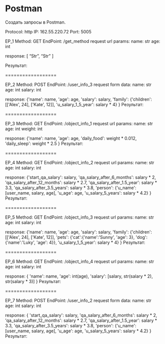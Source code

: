 ﻿# Postman
Создать запросы в Postman.

Protocol: http
IP: 162.55.220.72
Port: 5005

EP_1
Method: GET
EndPoint: /get_method
request url params: 
 name: str
 age: int

response: 
[
    “Str”,
    “Str”
]

Результат:


==================

EP_2
Method: POST
EndPoint: /user_info_3
request form data: 
 name: str
 age: int
 salary: int

response: 
{'name': name,
 'age': age,
 'salary': salary,
 'family': {'children': [['Alex', 24], ['Kate', 12]],
 'u_salary_1_5_year': salary * 4}
}
Результат:


==================

EP_3
Method: GET
EndPoint: /object_info_1
request url params: 
 name: str
 age: int
 weight: int

response: 
{'name': name,
 'age': age,
 'daily_food': weight * 0.012,
 'daily_sleep': weight * 2.5
}
Результат:



==================

EP_4
Method: GET
EndPoint: /object_info_2
request url params: 
 name: str
 age: int
 salary: int

response: 
{'start_qa_salary': salary,
 'qa_salary_after_6_months': salary * 2,
 'qa_salary_after_12_months': salary * 2.7,
 'qa_salary_after_1.5_year': salary * 3.3,
 'qa_salary_after_3.5_years': salary * 3.8,
 'person': {'u_name': [user_name, salary, age],
 'u_age': age,
 'u_salary_5_years': salary * 4.2}
}
Результат:



==================

EP_5
Method: GET
EndPoint: /object_info_3
request url params: 
 name: str
 age: int
 salary: int

response: 
{'name': name,
'age': age,
'salary': salary,
'family': {'children': [['Alex', 24], ['Kate', 12]],
'pets': {'cat':{'name':'Sunny',
'age': 3},
'dog':{'name':'Luky',
'age': 4}},
'u_salary_1_5_year': salary * 4}
}
Результат:



==================

EP_6
Method: GET
EndPoint: /object_info_4
request url params: 
 name: str
 age: int
 salary: int

response: 
{
'name': name,
'age': int(age),
'salary': [salary, str(salary * 2), str(salary * 3)]
}
Результат:


==================

EP_7
Method: POST
EndPoint: /user_info_2
request form data: 
 name: str
 age: int
 salary: int

response: 
{
'start_qa_salary': salary,
'qa_salary_after_6_months': salary * 2,
'qa_salary_after_12_months': salary * 2.7,
'qa_salary_after_1.5_year': salary * 3.3,
'qa_salary_after_3.5_years': salary * 3.8,
'person': {'u_name': [user_name, salary, age],
'u_age': age,
'u_salary_5_years': salary * 4.2}
}
Результат:

